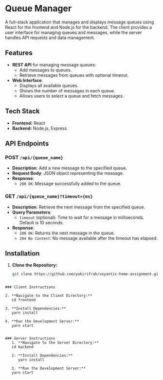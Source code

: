 # Queue Manager

A full-stack application that manages and displays message queues using React for the frontend and Node.js for the backend. The client provides a user interface for managing queues and messages, while the server handles API requests and data management.

## Features

- **REST API** for managing message queues:
  - Add messages to queues.
  - Retrieve messages from queues with optional timeout.
- **Web Interface**:
  - Displays all available queues.
  - Shows the number of messages in each queue.
  - Allows users to select a queue and fetch messages.

## Tech Stack

- **Frontend:** React
- **Backend:** Node.js, Express

## API Endpoints

### POST `/api/{queue_name}`

- **Description**: Add a new message to the specified queue.
- **Request Body**: JSON object representing the message.
- **Response**:
  - `200 OK`: Message successfully added to the queue.

### GET `/api/{queue_name}?timeout={ms}`

- **Description**: Retrieve the next message from the specified queue.
- **Query Parameters**:
  - `timeout` (optional): Time to wait for a message in milliseconds. Default is 10 seconds.
- **Response**:
  - `200 OK`: Returns the next message in the queue.
  - `204 No Content`: No message available after the timeout has elapsed.

## Installation

1. **Clone the Repository:**

   ```bash
   git clone https://github.com/yakirifrah/voyantis-home-assignment.git
```

### Client Instructions

2. **Navigate to the Client Directory:**
   cd frontend

3. **Install Dependencies:**
   yarn install

4. **Run the Development Server:**
   yarn start
   

### Server Instructions
   1. **Navigate to the Server Directory:**
   cd backend

   2. **Install Dependencies:**
      yarn install

   3. **Run the Development Server:**
   yarn start
